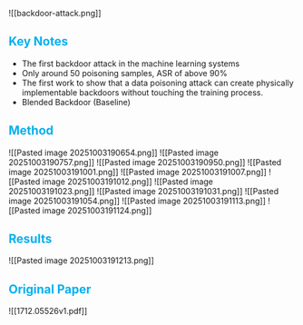 ![[backdoor-attack.png]]
## <font color="#00b0f0">Key Notes</font>

- The first backdoor attack in the machine learning systems
- Only around 50 poisoning samples, ASR of above 90%
- The first work to show that a data poisoning attack can create physically implementable backdoors without touching the training process.
- Blended Backdoor (Baseline)

## <font color="#00b0f0">Method</font>

![[Pasted image 20251003190654.png]]
![[Pasted image 20251003190757.png]]
![[Pasted image 20251003190950.png]]
![[Pasted image 20251003191001.png]]
![[Pasted image 20251003191007.png]]
![[Pasted image 20251003191012.png]]
![[Pasted image 20251003191023.png]]
![[Pasted image 20251003191031.png]]
![[Pasted image 20251003191054.png]]
![[Pasted image 20251003191113.png]]
![[Pasted image 20251003191124.png]]
## <font color="#00b0f0">Results</font>

![[Pasted image 20251003191213.png]]

## <font color="#00b0f0">Original Paper</font>

![[1712.05526v1.pdf]]


